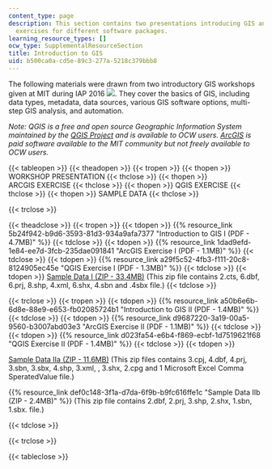 ```yaml
---
content_type: page
description: This section contains two presentations introducing GIS and two practice
  exercises for different software packages.
learning_resource_types: []
ocw_type: SupplementalResourceSection
title: Introduction to GIS
uid: b500ca0a-cd5e-89c3-277a-5218c379bbb8
---
```


The following materials were drawn from two introductory GIS workshops given at MIT during IAP 2016 ![](/images/educator/icon-question-iap.png). They cover the basics of GIS, including data types, metadata, data sources, various GIS software options, multi-step GIS analysis, and automation.

_Note: QGIS is a free and open source Geographic Information System maintained by the_ [_QGIS Project_](http://www.qgis.org/en/site/) _and is available to OCW users._ [_ArcGIS_](https://www.arcgis.com/features/) _is paid software available to the MIT community but not freely available to OCW users._

{{< tableopen >}}
{{< theadopen >}}
{{< tropen >}}
{{< thopen >}}
WORKSHOP PRESENTATION
{{< thclose >}}
{{< thopen >}}
ARCGIS EXERCISE
{{< thclose >}}
{{< thopen >}}
QGIS EXERCISE
{{< thclose >}}
{{< thopen >}}
SAMPLE DATA
{{< thclose >}}

{{< trclose >}}

{{< theadclose >}}
{{< tropen >}}
{{< tdopen >}}
{{% resource_link 5b24f942-b9d6-3593-81d3-934a9afa7377 "Introduction to GIS I (PDF - 4.7MB)" %}}
{{< tdclose >}}
{{< tdopen >}}
{{% resource_link 1dad9efd-1e84-ee7d-3fcb-235dae091841 "ArcGIS Exercise I (PDF - 1.1MB)" %}}
{{< tdclose >}}
{{< tdopen >}}
{{% resource_link a29f5c52-4fb3-f111-20c8-8124905ec45e "QGIS Exercise I (PDF - 1.3MB)" %}}
{{< tdclose >}}
{{< tdopen >}}
[Sample Data I (ZIP - 33.4MB)](/ans7870/RES/RES.STR-001/SampleDataI.zip) (This zip file contains 2.cts, 6.dbf, 6.prj, 8.shp, 4.xml, 6.shx, 4.sbn and .4sbx file.)
{{< tdclose >}}

{{< trclose >}}
{{< tropen >}}
{{< tdopen >}}
{{% resource_link a50b6e6b-6d8e-88e9-e653-fb02085724b1 "Introduction to GIS II (PDF - 1.4MB)" %}}
{{< tdclose >}}
{{< tdopen >}}
{{% resource_link d9687220-3a19-00a5-9560-b3007abd03e3 "ArcGIS Exercise II (PDF - 1.1MB)" %}}
{{< tdclose >}}
{{< tdopen >}}
{{% resource_link d023fa54-e6b4-f869-ecbf-1d7519621f68 "QGIS Exercise II (PDF - 1.4MB)" %}}
{{< tdclose >}}
{{< tdopen >}}


[Sample Data IIa (ZIP - 11.6MB)](/ans7870/RES/RES.STR-001/SampleDataIIa.zip) (This zip files contains 3.cpj, 4.dbf, 4.prj, 3.sbn, 3.sbx, 4.shp, 3.xml, , 3.shx, 2.cpg and 1 Microsoft Excel Comma SperatedValue file.)

{{% resource_link def0c148-3f1a-d7da-6f9b-b9fc616ffe1c "Sample Data IIb (ZIP - 2.4MB)" %}} (This zip file contains 2.dbf, 2.prj, 3.shp, 2.shx, 1.sbn, 1.sbx. file.)


{{< tdclose >}}

{{< trclose >}}

{{< tableclose >}}